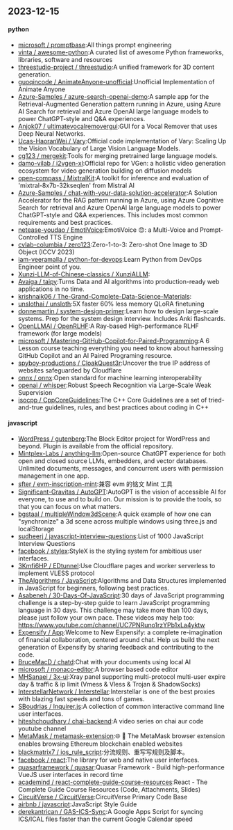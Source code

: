 ## 2023-12-15

#### python
* [microsoft / promptbase](https://github.com/microsoft/promptbase):All things prompt engineering
* [vinta / awesome-python](https://github.com/vinta/awesome-python):A curated list of awesome Python frameworks, libraries, software and resources
* [threestudio-project / threestudio](https://github.com/threestudio-project/threestudio):A unified framework for 3D content generation.
* [guoqincode / AnimateAnyone-unofficial](https://github.com/guoqincode/AnimateAnyone-unofficial):Unofficial Implementation of Animate Anyone
* [Azure-Samples / azure-search-openai-demo](https://github.com/Azure-Samples/azure-search-openai-demo):A sample app for the Retrieval-Augmented Generation pattern running in Azure, using Azure AI Search for retrieval and Azure OpenAI large language models to power ChatGPT-style and Q&A experiences.
* [Anjok07 / ultimatevocalremovergui](https://github.com/Anjok07/ultimatevocalremovergui):GUI for a Vocal Remover that uses Deep Neural Networks.
* [Ucas-HaoranWei / Vary](https://github.com/Ucas-HaoranWei/Vary):Official code implementation of Vary: Scaling Up the Vision Vocabulary of Large Vision Language Models.
* [cg123 / mergekit](https://github.com/cg123/mergekit):Tools for merging pretrained large language models.
* [damo-vilab / i2vgen-xl](https://github.com/damo-vilab/i2vgen-xl):Official repo for VGen: a holistic video generation ecosystem for video generation building on diffusion models
* [open-compass / MixtralKit](https://github.com/open-compass/MixtralKit):A toolkit for inference and evaluation of 'mixtral-8x7b-32kseqlen' from Mistral AI
* [Azure-Samples / chat-with-your-data-solution-accelerator](https://github.com/Azure-Samples/chat-with-your-data-solution-accelerator):A Solution Accelerator for the RAG pattern running in Azure, using Azure Cognitive Search for retrieval and Azure OpenAI large language models to power ChatGPT-style and Q&A experiences. This includes most common requirements and best practices.
* [netease-youdao / EmotiVoice](https://github.com/netease-youdao/EmotiVoice):EmotiVoice 😊: a Multi-Voice and Prompt-Controlled TTS Engine
* [cvlab-columbia / zero123](https://github.com/cvlab-columbia/zero123):Zero-1-to-3: Zero-shot One Image to 3D Object (ICCV 2023)
* [iam-veeramalla / python-for-devops](https://github.com/iam-veeramalla/python-for-devops):Learn Python from DevOps Engineer point of you.
* [Xunzi-LLM-of-Chinese-classics / XunziALLM](https://github.com/Xunzi-LLM-of-Chinese-classics/XunziALLM):
* [Avaiga / taipy](https://github.com/Avaiga/taipy):Turns Data and AI algorithms into production-ready web applications in no time.
* [krishnaik06 / The-Grand-Complete-Data-Science-Materials](https://github.com/krishnaik06/The-Grand-Complete-Data-Science-Materials):
* [unslothai / unsloth](https://github.com/unslothai/unsloth):5X faster 60% less memory QLoRA finetuning
* [donnemartin / system-design-primer](https://github.com/donnemartin/system-design-primer):Learn how to design large-scale systems. Prep for the system design interview. Includes Anki flashcards.
* [OpenLLMAI / OpenRLHF](https://github.com/OpenLLMAI/OpenRLHF):A Ray-based High-performance RLHF framework (for large models)
* [microsoft / Mastering-GitHub-Copilot-for-Paired-Programming](https://github.com/microsoft/Mastering-GitHub-Copilot-for-Paired-Programming):A 6 Lesson course teaching everything you need to know about harnessing GitHub Copilot and an AI Paired Programing resource.
* [spyboy-productions / CloakQuest3r](https://github.com/spyboy-productions/CloakQuest3r):Uncover the true IP address of websites safeguarded by Cloudflare
* [onnx / onnx](https://github.com/onnx/onnx):Open standard for machine learning interoperability
* [openai / whisper](https://github.com/openai/whisper):Robust Speech Recognition via Large-Scale Weak Supervision
* [isocpp / CppCoreGuidelines](https://github.com/isocpp/CppCoreGuidelines):The C++ Core Guidelines are a set of tried-and-true guidelines, rules, and best practices about coding in C++

#### javascript
* [WordPress / gutenberg](https://github.com/WordPress/gutenberg):The Block Editor project for WordPress and beyond. Plugin is available from the official repository.
* [Mintplex-Labs / anything-llm](https://github.com/Mintplex-Labs/anything-llm):Open-source ChatGPT experience for both open and closed source LLMs, embedders, and vector databases. Unlimited documents, messages, and concurrent users with permission management in one app.
* [sfter / evm-inscription-mint](https://github.com/sfter/evm-inscription-mint):兼容 evm 的铭文 Mint 工具
* [Significant-Gravitas / AutoGPT](https://github.com/Significant-Gravitas/AutoGPT):AutoGPT is the vision of accessible AI for everyone, to use and to build on. Our mission is to provide the tools, so that you can focus on what matters.
* [bgstaal / multipleWindow3dScene](https://github.com/bgstaal/multipleWindow3dScene):A quick example of how one can "synchronize" a 3d scene across multiple windows using three.js and localStorage
* [sudheerj / javascript-interview-questions](https://github.com/sudheerj/javascript-interview-questions):List of 1000 JavaScript Interview Questions
* [facebook / stylex](https://github.com/facebook/stylex):StyleX is the styling system for ambitious user interfaces.
* [3Kmfi6HP / EDtunnel](https://github.com/3Kmfi6HP/EDtunnel):Use Cloudflare pages and worker serverless to implement VLESS protocol
* [TheAlgorithms / JavaScript](https://github.com/TheAlgorithms/JavaScript):Algorithms and Data Structures implemented in JavaScript for beginners, following best practices.
* [Asabeneh / 30-Days-Of-JavaScript](https://github.com/Asabeneh/30-Days-Of-JavaScript):30 days of JavaScript programming challenge is a step-by-step guide to learn JavaScript programming language in 30 days. This challenge may take more than 100 days, please just follow your own pace. These videos may help too: https://www.youtube.com/channel/UC7PNRuno1rzYPb1xLa4yktw
* [Expensify / App](https://github.com/Expensify/App):Welcome to New Expensify: a complete re-imagination of financial collaboration, centered around chat. Help us build the next generation of Expensify by sharing feedback and contributing to the code.
* [BruceMacD / chatd](https://github.com/BruceMacD/chatd):Chat with your documents using local AI
* [microsoft / monaco-editor](https://github.com/microsoft/monaco-editor):A browser based code editor
* [MHSanaei / 3x-ui](https://github.com/MHSanaei/3x-ui):Xray panel supporting multi-protocol multi-user expire day & traffic & ip limit (Vmess & Vless & Trojan & ShadowSocks)
* [InterstellarNetwork / Interstellar](https://github.com/InterstellarNetwork/Interstellar):Interstellar is one of the best proxies with blazing fast speeds and tons of games.
* [SBoudrias / Inquirer.js](https://github.com/SBoudrias/Inquirer.js):A collection of common interactive command line user interfaces.
* [hiteshchoudhary / chai-backend](https://github.com/hiteshchoudhary/chai-backend):A video series on chai aur code youtube channel
* [MetaMask / metamask-extension](https://github.com/MetaMask/metamask-extension):🌐 🔌 The MetaMask browser extension enables browsing Ethereum blockchain enabled websites
* [blackmatrix7 / ios_rule_script](https://github.com/blackmatrix7/ios_rule_script):分流规则、重写写规则及脚本。
* [facebook / react](https://github.com/facebook/react):The library for web and native user interfaces.
* [quasarframework / quasar](https://github.com/quasarframework/quasar):Quasar Framework - Build high-performance VueJS user interfaces in record time
* [academind / react-complete-guide-course-resources](https://github.com/academind/react-complete-guide-course-resources):React - The Complete Guide Course Resources (Code, Attachments, Slides)
* [CircuitVerse / CircuitVerse](https://github.com/CircuitVerse/CircuitVerse):CircuitVerse Primary Code Base
* [airbnb / javascript](https://github.com/airbnb/javascript):JavaScript Style Guide
* [derekantrican / GAS-ICS-Sync](https://github.com/derekantrican/GAS-ICS-Sync):A Google Apps Script for syncing ICS/ICAL files faster than the current Google Calendar speed
